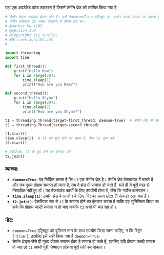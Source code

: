यहां एक अपडेटेड कोड उदाहरण है जिसमें डेमॉन थ्रेड को शामिल किया गया है:

```python
# डेमॉन थ्रेड्स सहायक थ्रेड्स होते हैं। इन्हें daemon=True एट्रिब्यूट का उपयोग करके बनाया जा सकता है।
# गार्बेज कलेक्टर एक अच्छा उदाहरण है डेमॉन थ्रेड का।
# @author SunilOS  
# @version 1.0
# @Copyright (c) SunilOS  
# @Url www.SunilOs.com
#

import threading
import time

def first_thread():
    print("Hello Ram")
    for i in range(20):
        time.sleep(1)
        print("How are you Ram?")

def second_thread():
    print("Hello Shyam")
    for i in range(20):
        time.sleep(2)
        print("How are you Shyam?")    

t1 = threading.Thread(target=first_thread, daemon=True)  # डेमॉन थ्रेड को सही किया गया
t2 = threading.Thread(target=second_thread) 

t1.start()
time.sleep(2)  # t1 को शुरू होने का समय दें, फिर t2 शुरू करें
t2.start() 

# वैकल्पिक: t2 के पूरा होने का इंतजार करें
t2.join()
```

### व्याख्या:
- **`daemon=True`**: यह निर्दिष्ट करता है कि `t1` एक डेमॉन थ्रेड है। डेमॉन थ्रेड बैकग्राउंड में चलते हैं और जब मुख्य प्रोग्राम समाप्त हो जाता है, तब ये थ्रेड भी समाप्त हो जाते हैं, भले ही ये पूरी तरह से निष्पादित नहीं हुए हों। यह बैकग्राउंड कार्यों के लिए उपयोगी होता है, जैसे कि गार्बेज कलेक्शन।
- **`time.sleep(1)`**: डेमॉन थ्रेड के प्रदर्शन के लिए नींद का समय छोटा (1 सेकंड) रखा गया है।
- **`t2.join()`**: वैकल्पिक रूप से `t2` के समाप्त होने का इंतजार करता है ताकि यह सुनिश्चित किया जा सके कि प्रोग्राम जल्दी समाप्त न हो जाए जबकि `t2` अभी भी चल रहा हो।

### नोट:
- `daemon=True` एट्रिब्यूट को बूलियन मान के साथ उपयोग किया जाना चाहिए, न कि स्ट्रिंग (`'true'`), इसलिए इसे सही किया गया है `daemon=True`।
- डेमॉन थ्रेड्स जैसे ही मुख्य प्रोग्राम समाप्त होता है समाप्त हो जाते हैं, इसलिए यदि प्रोग्राम जल्दी समाप्त हो जाए तो `t1` अपनी पूरी निष्पादन प्रक्रिया पूरी नहीं कर सकता।

